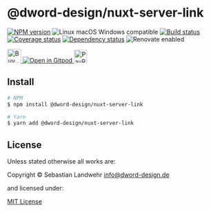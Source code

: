 <!-- TITLE/ -->
# @dword-design/nuxt-server-link
<!-- /TITLE -->

<!-- BADGES/ -->
[![NPM version](https://img.shields.io/npm/v/@dword-design/nuxt-server-link.svg)](https://npmjs.org/package/@dword-design/nuxt-server-link)
![Linux macOS Windows compatible](https://img.shields.io/badge/os-linux%20%7C%C2%A0macos%20%7C%C2%A0windows-blue)
[![Build status](https://img.shields.io/github/workflow/status/dword-design/nuxt-server-link/build)](https://github.com/dword-design/nuxt-server-link/actions)
[![Coverage status](https://img.shields.io/coveralls/dword-design/nuxt-server-link)](https://coveralls.io/github/dword-design/nuxt-server-link)
[![Dependency status](https://img.shields.io/david/dword-design/nuxt-server-link)](https://david-dm.org/dword-design/nuxt-server-link)
![Renovate enabled](https://img.shields.io/badge/renovate-enabled-brightgreen)

<a href="https://www.buymeacoffee.com/dword">
  <img
    src="https://www.buymeacoffee.com/assets/img/guidelines/download-assets-sm-2.svg"
    alt="Buy Me a Coffee"
    height="32"
  >
</a><a href="https://gitpod.io/#https://github.com/dword-design/nuxt-server-link">
  <img src="https://gitpod.io/button/open-in-gitpod.svg" alt="Open in Gitpod">
</a>
<a href="https://paypal.me/SebastianLandwehr">
  <img
    src="https://upload.wikimedia.org/wikipedia/commons/b/b5/PayPal.svg"
    alt="PayPal"
    height="30"
  >
</a>
<!-- /BADGES -->

<!-- DESCRIPTION/ -->

<!-- /DESCRIPTION -->

<!-- INSTALL/ -->
## Install

```bash
# NPM
$ npm install @dword-design/nuxt-server-link

# Yarn
$ yarn add @dword-design/nuxt-server-link
```
<!-- /INSTALL -->

<!-- LICENSE/ -->
## License

Unless stated otherwise all works are:

Copyright &copy; Sebastian Landwehr <info@dword-design.de>

and licensed under:

[MIT License](https://opensource.org/licenses/MIT)
<!-- /LICENSE -->

